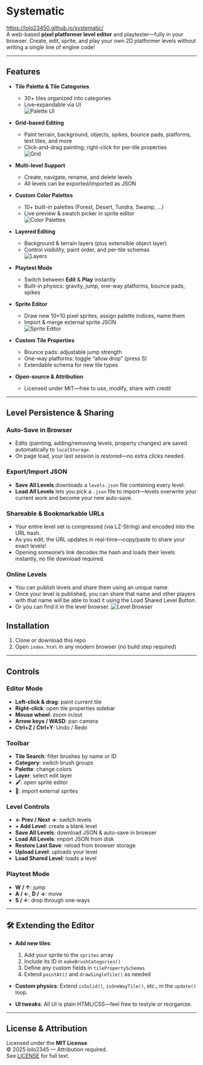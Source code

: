 # Systematic  
https://lolo23450.github.io/systematic/  
A web-based **pixel platformer level editor** and playtester—fully in your browser. Create, edit, sprite, and play your own 2D platformer levels without writing a single line of engine code!

---

## Features

- **Tile Palette & Tile Categories**  
  - 30+ tiles organized into categories  
  - Live‐expandable via UI  
  ![Palette UI](assets/readme-imgs/tilepalette.png)

- **Grid-based Editing**  
  - Paint terrain, background, objects, spikes, bounce pads, platforms, text tiles, and more  
  - Click-and-drag painting; right-click for per-tile properties  
  ![Grid](assets/readme-imgs/grid.png)

- **Multi-level Support**  
  - Create, navigate, rename, and delete levels  
  - All levels can be exported/imported as JSON  

- **Custom Color Palettes**  
  - 10+ built-in palettes (Forest, Desert, Tundra, Swamp, …)  
  - Live preview & swatch picker in sprite editor  
  ![Color Palettes](assets/readme-imgs/colorpalettes.png)

- **Layered Editing**  
  - Background & terrain layers (plus extensible object layer)  
  - Control visibility, paint order, and per-tile schemas  
  ![Layers](assets/readme-imgs/layers.png)

- **Playtest Mode**  
  - Switch between **Edit** & **Play** instantly  
  - Built-in physics: gravity, jump, one-way platforms, bounce pads, spikes  

- **Sprite Editor**  
  - Draw new 10×10 pixel sprites, assign palette indices, name them  
  - Import & merge external sprite JSON  
  ![Sprite Editor](assets/readme-imgs/spriteeditor.png)

- **Custom Tile Properties**  
  - Bounce pads: adjustable jump strength  
  - One-way platforms: toggle “allow drop” (press S)  
  - Extendable schema for new tile types  

- **Open-source & Attribution**  
  - Licensed under MIT—free to use, modify, share with credit  

---

## Level Persistence & Sharing

### Auto-Save in Browser  
- Edits (painting, adding/removing levels, property changes) are saved automatically to `localStorage`.  
- On page load, your last session is restored—no extra clicks needed.

### Export/Import JSON  
- **Save All Levels** downloads a `levels.json` file containing every level.  
- **Load All Levels** lets you pick a `.json` file to import—levels overwrite your current work and become your new auto-save.

### Shareable & Bookmarkable URLs  
- Your entire level set is compressed (via LZ-String) and encoded into the URL hash.  
- As you edit, the URL updates in real-time—copy/paste to share your exact levels!  
- Opening someone’s link decodes the hash and loads their levels instantly, no file download required.

### Online Levels
- You can publish levels and share them using an unique name.
- Once your level is published, you can share that name and other players with that name will be able to load it using the Load Shared Level Button.
- Or you can find it in the level browser.
  ![Level Browser](assets/readme-imgs/levelbrowser.png)

## Installation

1. Clone or download this repo  
2. Open `index.html` in any modern browser (no build step required)  

---

## Controls

### Editor Mode  
- **Left-click & drag**: paint current tile  
- **Right-click**: open tile properties sidebar  
- **Mouse wheel**: zoom in/out  
- **Arrow keys / WASD**: pan camera
- **Ctrl+Z / Ctrl+Y**: Undo / Redo

### Toolbar  
- **Tile Search**: filter brushes by name or ID  
- **Category**: switch brush groups  
- **Palette**: change colors  
- **Layer**: select edit layer  
- **🖌️**: open sprite editor  
- **📂**: import external sprites  

### Level Controls  
- **← Prev / Next →**: switch levels  
- **+ Add Level**: create a blank level  
- **Save All Levels**: download JSON & auto-save in browser  
- **Load All Levels**: import JSON from disk  
- **Restore Last Save**: reload from browser storage  
- **Upload Level**: uploads your level
- **Load Shared Level**: loads a level
### Playtest Mode  
- **W / ↑**: jump  
- **A / ←**, **D / →**: move  
- **S / ↓**: drop through one-ways  

---

## 🛠️ Extending the Editor

- **Add new tiles**:  
  1. Add your sprite to the `sprites` array  
  2. Include its ID in `makeBrushCategories()`  
  3. Define any custom fields in `tilePropertySchemas`  
  4. Extend `paintAt()` and `drawSingleTile()` as needed  

- **Custom physics**: Extend `isSolid()`, `isOneWayTile()`, etc., in the `update()` loop.  
- **UI tweaks**: All UI is plain HTML/CSS—feel free to restyle or reorganize.

---

## License & Attribution

Licensed under the **MIT License**.  
© 2025 lolo2345 — Attribution required.  
See [LICENSE](LICENSE) for full text.
